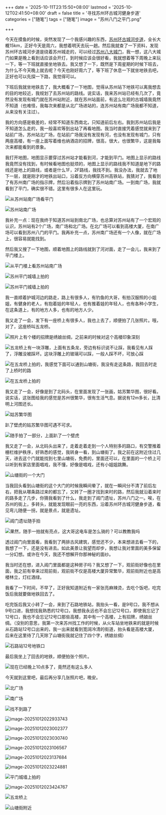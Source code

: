 +++
date = '2025-10-11T23:15:50+08:00'
lastmod = '2025-10-12T02:41:50+08:00'
draft = false
title = '寻找苏州环古城河健身步道'
categories = ["随笔"]
tags = ["随笔"]
image = "苏州八门之平门.png"

+++



今天在摸鱼的时候，突然发现了一个我感兴趣的东西，[苏州环古城河步道](https://www.lipk.org/)，全长大概15km，正好今天是周六，我想着明天去玩一趟。然后我就查了一下资料，发现苏州环古城河步道是绕着苏州城走的，可以经过[苏州八大城门](https://baike.baidu.com/item/%E8%8B%8F%E5%B7%9E%E5%8F%A4%E5%9F%8E%E5%85%AB%E9%97%A8/5239420)，我一想，这八大城门如果是晚上看到话应该会开灯，到时候应该会很好看，我就想着等下周晚上来玩一下，等一下班就直接坐地铁去。我又想了一下，既然是下周星期的时候下班去，为什么不今天晚上就去呢？今天也刚好周六了，等下班了休息一下就坐地铁去吧，正好也可以先探一下路，我觉得可以。

下班后我就坐地铁去了，我大概看了一下地图，觉得从苏州站下地铁可以离我想去的目的地较近，我规划了去苏州站的路线。说实话，我来苏州站已经有几次了，竟然没有发现有城门就在苏州站附近，就在苏州站面前，有这么壮观的古城墙我竟然不知道（也难怪，我每次来都是从北广场进站的，连苏州站有南广场我都不知道，从来没有关注过）。

我的方向感是极差的，经常不知道东西南北，只知道前后左右。我到苏州站后我是不知道怎么走的，我一般喜欢等到出站了再看地图。我当时直接凭着感觉就来到了站前广场，苏州站北广场，在站前广场我没有发现有河，也没有发现有城门，只有两座高楼，有一座上面写着维也纳酒店的招牌，很高，很大，也很繁华，这是我每次来都能看到的景象。

我打开地图，地图显示要穿过苏州站才能看到河，才能到平门。地图上显示的路线我竟然没有找到，有时候看地图也挺烦的，地图上显示的路线我不知道是地下的路线还是地上的路线，或者是什么1F，2F路线，我找不到。我没办法，我就去了地下一层，就是刚才的地铁出站口，沿着反方向横穿苏州高铁站，我猜对了，我看到了有苏州南广场的指示牌，然后沿着指示牌到了苏州站南广场。一到南广场，我就看到了平门，确实很不错。这里有很多人在这里玩。

![从苏州站南广场看平门](static/从苏州站南广场看平门.png)

![苏州站南广场](static/苏州站南广场.png)

我补充一点：现在我终于知道苏州站到南北广场，也总算对苏州站有了一个宏观的认识，苏州站有2个广场，南广场和北广场。在北广场可以看到高楼大厦，在南广场可以看到苏州八门的平门。我再补充一点，苏州南广场还有一个人像，就在广场上，很容易就能找到。

然后我又搜了一下地图，顺着地图上的路线就到了河对面，走了一会儿，我来到了平门楼上。

![从平门楼上看苏州站南广场](static/从平门楼上看苏州站南广场.png)

![苏州平门城墙上拍的](static/苏州平门城墙1.png)

![苏州平门城墙上拍的](static/苏州平门城墙2.png)

我一直顺着护城河边的路走，路上有很多人，有钓鱼的大哥，有拍汉服照的小姐姐，有健身的老人，有抱着娃的年轻人，也有推着娃的年轻人，也有各种小学生，在这条道上，有的地方人多，也有的地方人少。

我又走了一会，发下有一座桥上有很多人，我也上去了，顺便拍了几张照片。哦，对了，这座桥叫五龙桥。

![照片上有个楼的招牌是绣娘丝绸，之前来的时候对这个高楼印象深刻](static/image-20251012005240643.png)

![五龙桥上有一块浮雕，上面有五条龙，旁边有标识说不让踩，我看见有人踩了，浮雕没被踩坏。这块浮雕上的玻璃可以踩，一般人踩不坏，可放心踩](static/image-20251012005540793.png)

![在五龙桥上拍的，我感觉下面可以通到山塘街，我没有走这条路，我回去时走了上桥时的路](static/image-20251012010128495.png)

![在五龙桥上拍的](static/image-20251012010429031.png)

我又走了一会，好像是到了北码头，在里面发现了一张画，姑苏繁华图，很好看。说实话，这张图给我的感觉是苏州很繁华，很有生活气息。据说有12m多长，比清明上河图还长。

![姑苏繁华图](static/image-20251012012317460.png)

趴了壁虎的姑苏繁华图可遇不可求。

![随手拍了一部分，上面趴了一个壁虎](static/image-20251012011352469.png)

我又走了一会，从北码头出来了，走着走着走到一个人特别多的路口，有交警推着栅栏维护秩序，好熟悉的感觉，我转身一看，到山塘街了。我之前在这附近住过几天，进去这个门就能找到七里山塘街，免费的，里面还可以，在里面的一个桥上可以听到有家店里面唱戏，我不懂，好像是唱戏，还有小姐姐跳舞。

![山塘街的一个大门](static/image-20251012012945797.png)

当我回头看到山塘街的这个大门的时候我瞬间晕了，就在一瞬间分不清了前后左右，把我从哪条路过来的都忘了，又转了一圈才找到来时的路，然后我就沿着来时的路多走了几步，你猜我看到了什么，我走到了阊门遗址，苏州八门之一。唉，在苏州的街上，多转头，就能发现眼前一亮的东西，沿着苏州环古城河健身步道，看见弯儿随便一拐，就是景点，就是遗址。

![阊门遗址随手拍](static/image-20251012014412534.png)

![果然，随手一拍就有亮点，这大哥这电车是怎么骑的？可以教教我吗](static/image-20251012014603081.png)

透过阊门向里面看，我看到了两排古风建筑，感觉还不少，本来想进去看一下的，我想了一下，还是没有进去。如此美景让我望而却步，我想让我对里面的美多保留一分幻想。或许在今天，我还不想解开你那神秘的面纱。

我当时还在想，进入阊门里面都是这种房子吗？我又想了一下，观前街好像也在里面，我之前有幸来过观前街，观前街不仅是高楼大厦异常繁华，观前街附近也是高楼林立，灯红酒绿。

我看了一下时间，不早了，正好我知道附近有一家张亮麻辣烫，去吃个饭吧，吃完饭后我就要做地铁回去了。

吃完饭后我又小转了一会，来到了石路地铁站，我抬头一看，是9号口，我不想从9号口进，我想找我熟悉的12号口，我想我永远也不会忘记12号口，即使我忘记了12号口，我也不会忘记12号口那些高楼，其中有一个高楼，上有招牌，绣娘丝绸。（没别的意思，我第一次来苏州找工作的时候，从火车站坐地铁来的就是时候从石路站12号口出来的，我一出来就看到宽阔冷清的街道，抬头看是高楼大厦，后来在这里待了几天除了山塘街我就记住了四个字，绣娘丝绸）

![石路站12号地铁口](static/image-20251012021331555.png)

最后我坐上了回去的地铁，顺便拍张个照片。

![现在已经晚上10点多了，竟然还有这么多人](static/image-20251012022047366.png)

今天就到这里吧，最后再分享几张照片吧，晚安。

![北广场](static/image-20251012022734925.png)

![南广场](static/image-20251012022812925.png)

![找不到路了](static/image-20251012022906378.png)



![image-20251012022933743](static/image-20251012022933743.png)

![image-20251012023002377](static/image-20251012023002377.png)

![image-20251012023030740](static/image-20251012023030740.png)

![image-20251012023106567](static/image-20251012023106567.png)

![image-20251012023137684](static/image-20251012023137684.png)

![image-20251012023224881](static/image-20251012023224881.png)

![平门城墙上拍的](static/image-20251012023350900.png)

![image-20251012023424767](static/image-20251012023424767.png)

![五龙桥上](static/image-20251012022317893.png)

![山塘街附近](static/image-20251012023509410.png)



